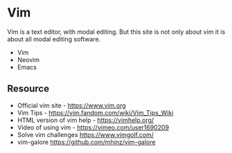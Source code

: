 # Vim

Vim is a text editor, with modal editing. But this site is not only about
vim it is about all modal editing software.

- Vim
- Neovim
- Emacs

## Resource

- Official vim site - <https://www.vim.org>
- Vim Tips - <https://vim.fandom.com/wiki/Vim_Tips_Wiki>
- HTML version of vim help - <https://vimhelp.org/>
- Video of using vim - <https://vimeo.com/user1690209>
- Solve vim challenges <https://www.vimgolf.com/>
- vim-galore <https://github.com/mhinz/vim-galore>
